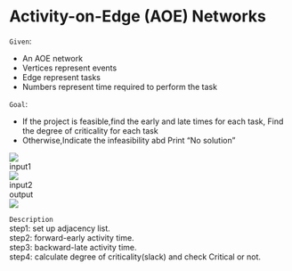 Activity-on-Edge (AOE) Networks  
==========================
`Given`:  
* An AOE network  
* Vertices represent events  
* Edge represent tasks  
* Numbers represent time required to perform the task   

`Goal`:  
* If the project is feasible,find the early and late times for each task, Find the degree of criticality for each task  
* Otherwise,Indicate the infeasibility abd Print “No solution”  

![](https://github.com/Jordon-Chen/C/blob/master/Activity-on-Edge_AOE_Networks/input1.png?raw=true)  
input1  
![](https://github.com/Jordon-Chen/C/blob/master/Activity-on-Edge_AOE_Networks/input2.png?raw=true)  
input2  
output  
![](https://github.com/Jordon-Chen/C/blob/master/Activity-on-Edge_AOE_Networks/output.png?raw=true)  
 

`Description`  
step1: set up adjacency list.  
step2: forward-early activity time.  
step3: backward-late activity time.  
step4: calculate degree of criticality(slack) and check Critical or not.
